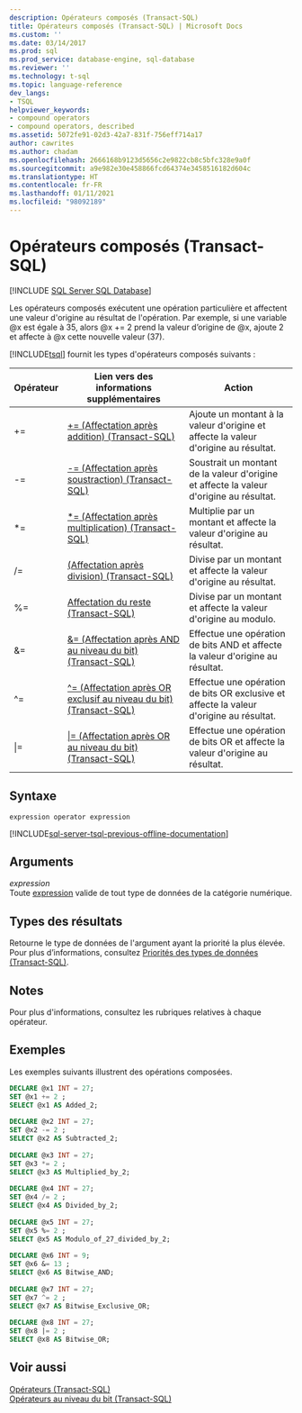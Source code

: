 ```yaml
---
description: Opérateurs composés (Transact-SQL)
title: Opérateurs composés (Transact-SQL) | Microsoft Docs
ms.custom: ''
ms.date: 03/14/2017
ms.prod: sql
ms.prod_service: database-engine, sql-database
ms.reviewer: ''
ms.technology: t-sql
ms.topic: language-reference
dev_langs:
- TSQL
helpviewer_keywords:
- compound operators
- compound operators, described
ms.assetid: 5072fe91-02d3-42a7-831f-756eff714a17
author: cawrites
ms.author: chadam
ms.openlocfilehash: 2666168b9123d5656c2e9822cb8c5bfc328e9a0f
ms.sourcegitcommit: a9e982e30e458866fcd64374e3458516182d604c
ms.translationtype: HT
ms.contentlocale: fr-FR
ms.lasthandoff: 01/11/2021
ms.locfileid: "98092189"
---
```

# <a name="compound-operators-transact-sql"></a>Opérateurs composés (Transact-SQL)
[!INCLUDE [SQL Server SQL Database](../../includes/applies-to-version/sql-asdb.md)]

  Les opérateurs composés exécutent une opération particulière et affectent une valeur d'origine au résultat de l'opération. Par exemple, si une variable @x est égale à 35, alors @x += 2 prend la valeur d’origine de @x, ajoute 2 et affecte à @x cette nouvelle valeur (37).  
  
 [!INCLUDE[tsql](../../includes/tsql-md.md)] fournit les types d'opérateurs composés suivants :  
  
|Opérateur|Lien vers des informations  supplémentaires|Action|  
|--------------|------------------------------|------------|  
|+=|[+= &#40;Affectation après addition&#41; &#40;Transact-SQL&#41;](../../t-sql/language-elements/add-equals-transact-sql.md)|Ajoute un montant à la valeur d'origine et affecte la valeur d'origine au résultat.|  
|-=|[-= &#40;Affectation après soustraction&#41; &#40;Transact-SQL&#41;](../../t-sql/language-elements/subtract-equals-transact-sql.md)|Soustrait un montant de la valeur d'origine et affecte la valeur d'origine au résultat.|  
|*=|[&#42;= &#40;Affectation après multiplication&#41; &#40;Transact-SQL&#41;](../../t-sql/language-elements/multiply-equals-transact-sql.md)|Multiplie par un montant et affecte la valeur d'origine au résultat.|  
|/=|[&#40;Affectation après division&#41; &#40;Transact-SQL&#41;](../../t-sql/language-elements/divide-equals-transact-sql.md)|Divise par un montant et affecte la valeur d'origine au résultat.|  
|%=|[Affectation du reste &#40;Transact-SQL&#41;](../../t-sql/language-elements/modulo-equals-transact-sql.md)|Divise par un montant et affecte la valeur d'origine au modulo.|  
|&=|[&= &#40;Affectation après AND au niveau du bit&#41; &#40;Transact-SQL&#41;](../../t-sql/language-elements/bitwise-and-equals-transact-sql.md)|Effectue une opération de bits AND et affecte la valeur d'origine au résultat.|  
|^=|[^= &#40;Affectation après OR exclusif au niveau du bit&#41; &#40;Transact-SQL&#41;](../../t-sql/language-elements/bitwise-exclusive-or-equals-transact-sql.md)|Effectue une opération de bits OR exclusive et affecte la valeur d'origine au résultat.|  
|&#124;=|[&#124;= &#40;Affectation après OR au niveau du bit&#41; &#40;Transact-SQL&#41;](../../t-sql/language-elements/bitwise-or-equals-transact-sql.md)|Effectue une opération de bits OR et affecte la valeur d'origine au résultat.|  
  
## <a name="syntax"></a>Syntaxe  
  
```syntaxsql
expression operator expression  
```  
  
[!INCLUDE[sql-server-tsql-previous-offline-documentation](../../includes/sql-server-tsql-previous-offline-documentation.md)]

## <a name="arguments"></a>Arguments
 *expression*  
 Toute [expression](../../t-sql/language-elements/expressions-transact-sql.md) valide de tout type de données de la catégorie numérique.  
  
## <a name="result-types"></a>Types des résultats  
 Retourne le type de données de l'argument ayant la priorité la plus élevée. Pour plus d’informations, consultez [Priorités des types de données &#40;Transact-SQL&#41;](../../t-sql/data-types/data-type-precedence-transact-sql.md).  
  
## <a name="remarks"></a>Notes  
 Pour plus d'informations, consultez les rubriques relatives à chaque opérateur.  
  
## <a name="examples"></a>Exemples  
 Les exemples suivants illustrent des opérations composées.  
  
```sql  
DECLARE @x1 INT = 27;  
SET @x1 += 2 ;  
SELECT @x1 AS Added_2;  
  
DECLARE @x2 INT = 27;  
SET @x2 -= 2 ;  
SELECT @x2 AS Subtracted_2;  
  
DECLARE @x3 INT = 27;  
SET @x3 *= 2 ;  
SELECT @x3 AS Multiplied_by_2;  
  
DECLARE @x4 INT = 27;  
SET @x4 /= 2 ;  
SELECT @x4 AS Divided_by_2;  
  
DECLARE @x5 INT = 27;  
SET @x5 %= 2 ;  
SELECT @x5 AS Modulo_of_27_divided_by_2;  
  
DECLARE @x6 INT = 9;  
SET @x6 &= 13 ;  
SELECT @x6 AS Bitwise_AND;  
  
DECLARE @x7 INT = 27;  
SET @x7 ^= 2 ;  
SELECT @x7 AS Bitwise_Exclusive_OR;  
  
DECLARE @x8 INT = 27;  
SET @x8 |= 2 ;  
SELECT @x8 AS Bitwise_OR;  
```  
  
## <a name="see-also"></a>Voir aussi  
 [Opérateurs &#40;Transact-SQL&#41;](../../t-sql/language-elements/operators-transact-sql.md)   
 [Opérateurs au niveau du bit &#40;Transact-SQL&#41;](../../t-sql/language-elements/bitwise-operators-transact-sql.md)  
  
  
